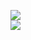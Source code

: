 [![](https://img.shields.io/badge/Made%20With-Github%20Spray-lightgrey.svg?style=for-the-badge&logo=github)](https://github.com/Annihil/github-spray#4420)  
[![](https://i.imgur.com/2DrTn0Z.gif)](https://github.com/Annihil/github-spray)